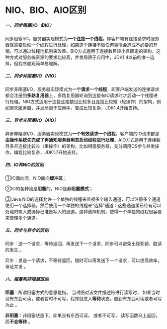 # NIO、BIO、AIO区别

##### 一、同步阻塞I/O（BIO）

同步阻塞I/O，服务器实现模式为**一个连接一个线程**，即客户端有连接请求时服务器就需要启动一个线程进行处理，如果这个连接不做任何事情会造成不必要的开销，可以通过线程池机制来改善。BIO方式适用于连接数目较小且固定的架构，这种方式对服务端资源的要求比较高，并发局限于应用中，JDK1.4以前的唯一选择，但程序直观简单易理解。 

##### 二、同步非阻塞I/O（NIO）

同步非阻塞I/O，服务器实现模式为**一个请求一个线程**，即客户端发送的连接请求都会注册到**多路复用器**上，多路复用器轮询到连接有IO请求时才启动一个线程进行处理。NIO方式适用于连接连接数目比较多且连接比较短（轻操作）的架构，例如聊天服务器，并发局限于应用中，变成比较复杂，JDK1.4开始支持。

##### 三、异步非阻塞I/O（AIO）

异步非阻塞I/O，服务器实现模式为**一个有效请求一个线程**，客户端的IO请求都是**由操作系统先完成了再通知服务器用其启动线程进行处理**。AIO方式适用于连接数目多且连接比较长（重操作）的架构，比如相册服务器，充分调用OS参与并发操作，编程比较复杂，JDK1.7开始支持。

##### 四、IO和NIO的区别

①IO面向流，NIO面向**缓冲区**；

②IO的各种流是**阻塞**的，NIO是**非阻塞模式**；

③Java NIO的选择允许一个单独的线程来监视多个输入通道，可以注册多个通道使用一个选择器，然后使用一个单独的线程来“选择”通道：这些通道里已经有可以处理的输入或选择已准备写入的通道。这种选择机制，使得一个单独的线程很容易来管理多个通道。

##### 五、同步与异步的区别

同步：送一个请求，等待返回，再发送下一个请求，同步可以避免出现死锁，脏读的发生 。

异步：发送一个请求，不等待返回，随时可以再发送下一个请求，可以提高效率，保证并发 。

##### 六、阻塞和非阻塞区别

**阻塞**：所谓阻塞方式的意思是指， 当试图对该文件描述符进行读写时， 如果当时没有东西可读，或者暂时不可写，程序就进入**等待**状态，直到有东西可读或者可写为止 。

**非阻塞**：非阻塞状态下，如果没有东西可读， 或者不可写， 读写函数马上返回， 而**不会等待** 。





 

 

 

 

 